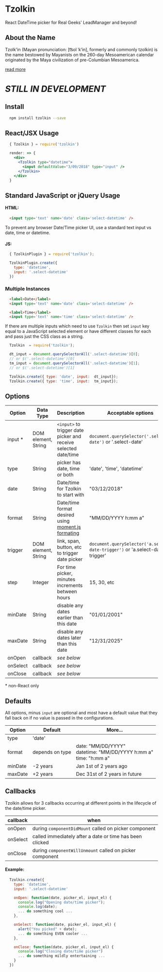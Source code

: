 # Tzolkin
React DateTime picker for Real Geeks' LeadManager and beyond!

## About the Name

Tzolk'in (Mayan pronunciation: [t͡sol ˈkʼin], formerly and commonly tzolkin) is the name bestowed by Mayanists on the 260-day Mesoamerican calendar originated by the Maya civilization of pre-Columbian Mesoamerica.

[read more](https://en.wikipedia.org/wiki/Tzolk%27in)

# *STILL IN DEVELOPMENT*


## Install

```bash
  npm install tzolkin --save
```

## React/JSX Usage

```jsx
  { Tzolkin } = require('tzolkin')

  render: => {
    <div>
      <Tzolkin type="datetime">
        <input defaultValue="3/09/2018" type="input" />
      </Tzolkin>
    </div>  
  }
```

## Standard JavaScript or jQuery Usage

#### HTML:

```html
  <input type='text' name='date' class='select-datetime' />
```

To prevent any browser Date/Time picker UI, use a standard text input vs date, time or datetime.

#### JS: 

```javascript
  { TzolkinPlugin } = require('tzolkin');

  TzolkinPlugin.create({
    type: 'datetime',
    input: '.select-datetime'
  })
```


### Multiple Instances

```html
  <label>Date</label>
  <input type='text' name='date' class='select-datetime' />

  <label>Time</label>
  <input type='text' name='time' class='select-datetime' />
```

If there are multiple inputs which need to use `Tzolkin` then set `input` key equal to a JavaScript selected element or have different classes for each and pass just the CSS class as a string.

```javascript
  Tzolkin  = require('tzolkin');

  dt_input = document.querySelectorAll('.select-datetime')[0];
  // or $('.select-datetime')[0]
  tm_input = document.querySelectorAll('.select-datetime')[1];
  // or $('.select-datetime')[1]

  Tzolkin.create({ type: 'date', input:  dt_input});
  Tzolkin.create({ type: 'time', input:  tm_input});
```



## Options

| Option  | Data Type  | Description                    | Acceptable options |
|---------|------------|--------------------------------|--------------------|
| input * | DOM element, String | `<input>` to trigger date picker and receive selected date/time | `document.querySelector('.select-date')` or '.select-date' |
| type   | String     | picker has date, time or both  | 'date', 'time', 'datetime' |
| date    | String | Date/time for Tzolkin to start with | "03/12/2018" |
| format  | String | Date/time format desired using [moment.js formating](http://momentjs.com/docs/#/displaying/format/) | "MM/DD/YYYY h:mm a" |
| trigger | DOM element, String | link, span, button, etc to trigger date picker | `document.querySelector('a.select-date-trigger')` or 'a.select-date-trigger' |
| step | Integer | For time picker, minutes increments between hours | 15, 30, etc |
| minDate | String | disable any dates earlier than this date | "01/01/2001" |
| maxDate | String | disable any dates later than this date | "12/31/2025" |
| onOpen  | callback | _see below_ | |
| onSelect | callback | _see below_ | |
| onClose | callback | _see below_ | |

\* non-React only

## Defaults

All options, minus `input` are optional and most have a default value that they fall back on if no value is passed in the configurations.

| Option | Default         | More... |
|--------|-----------------|---------|
| type   | 'date'          |         |
| format | depends on type | date: "MM/DD/YYYY" <br /> datetime: "MM/DD/YYYY h:mm a" <br /> time: "h:mm a" |
| minDate | -2 years | Jan 1st of 2 years ago |
| maxDate | +2 years | Dec 31st of 2 years in future |

## Callbacks

Tzolkin allows for 3 callbacks occurring at different points in the lifecycle of the date/time picker.

| callback | when                                                         |
|----------|--------------------------------------------------------------|
| onOpen   | during `componentDidMount` called on picker component        |
| onSelect | called immediately after a date or time has been clicked     |
| onClose  | during `componentWillUnmount` called on picker component     |

#### Example:

```javascript
  Tzolkin.create({
    type: 'datetime',
    input: '.select-datetime'

    onOpen: function(date, picker_el, input_el) {
      console.log("Opening date/time picker");
      console.log(date);
      ... do something cool ...
    },

    onSelect: function(date, picker_el, input_el) {
      alert("You picked" + date);
      ... do something EVEN cooler ...
    },

    onClose: function(date, picker_el, input_el) {
      console.log("Closing date/time picker")
      ... do something mildly entertaining ...
    }
  })
```

